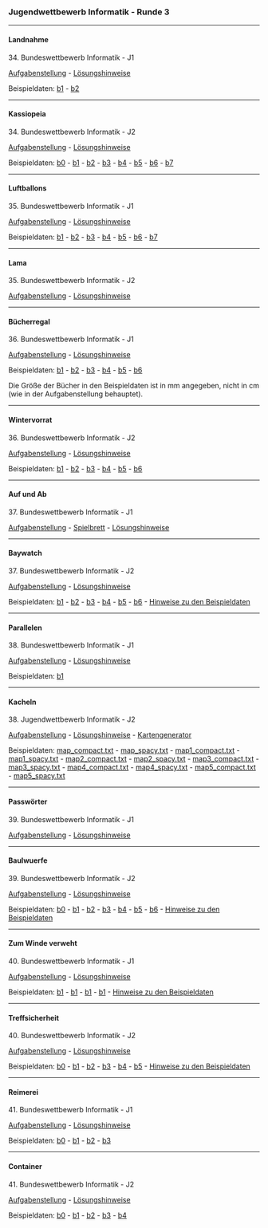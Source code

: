 ### Jugendwettbewerb Informatik - Runde 3
---


#### Landnahme

34\. Bundeswettbewerb Informatik - J1

[Aufgabenstellung](landnahme/landnahme.pdf) -
[Lösungshinweise](./landnahme/landnahme_loesungshinweise.pdf)

Beispieldaten: [b1](landnahme/eingabe1.txt) - [b2](landnahme/eingabe2.txt)

----

#### Kassiopeia

34\. Bundeswettbewerb Informatik - J2

[Aufgabenstellung](kassiopeia/kassiopeia.pdf) - [Lösungshinweise](kassiopeia/kassiopeia_loesung.pdf) 

Beispieldaten: 
[b0](./kassiopeia/beispieldaten/kassiopeia0.txt) -
[b1](./kassiopeia/beispieldaten/kassiopeia1.txt) -
[b2](./kassiopeia/beispieldaten/kassiopeia2.txt) -
[b3](./kassiopeia/beispieldaten/kassiopeia3.txt) -
[b4](./kassiopeia/beispieldaten/kassiopeia4.txt) -
[b5](./kassiopeia/beispieldaten/kassiopeia5.txt) -
[b6](./kassiopeia/beispieldaten/kassiopeia6.txt) -
[b7](./kassiopeia/beispieldaten/kassiopeia7.txt) 

----

#### Luftballons


35\. Bundeswettbewerb Informatik - J1

[Aufgabenstellung](./luftballons/luftballon.pdf) - 
[Lösungshinweise](./luftballons/luftballon_loesungshinweise.pdf)

Beispieldaten: 
[b1](./luftballons/beispieldaten/luftballons1.txt) -
[b2](./luftballons/beispieldaten/luftballons2.txt) -
[b3](./luftballons/beispieldaten/luftballons3.txt) -
[b4](./luftballons/beispieldaten/luftballons4.txt) -
[b5](./luftballons/beispieldaten/luftballons5.txt) -
[b6](./luftballons/beispieldaten/luftballons6.txt) -
[b7](./luftballons/beispieldaten/luftballons7.txt) 

-----


#### Lama


35\. Bundeswettbewerb Informatik - J2

[Aufgabenstellung](./lama/lama.pdf) - 
[Lösungshinweise](./lama/lama_loesungshinweise.pdf)

------
#### Bücherregal

36\. Bundeswettbewerb Informatik - J1

[Aufgabenstellung](./buecherregal/buecherregal.pdf) - [Lösungshinweise](./buecherregal/buecherregal_loesung.pdf) 

Beispieldaten: 
[b1](./buecherregal/beispieldaten/buecherregal1.txt) -
[b2](./buecherregal/beispieldaten/buecherregal2.txt) -
[b3](./buecherregal/beispieldaten/buecherregal3.txt) -
[b4](./buecherregal/beispieldaten/buecherregal4.txt) -
[b5](./buecherregal/beispieldaten/buecherregal5.txt) -
[b6](./buecherregal/beispieldaten/buecherregal6.txt) 


Die Größe der Bücher in den Beispieldaten ist in mm angegeben, nicht in cm (wie in der Aufgabenstellung behauptet).

-----
#### Wintervorrat

36\. Bundeswettbewerb Informatik - J2

[Aufgabenstellung](./wintervorrat/wintervorrat.pdf) -  [Lösungshinweise](./wintervorrat/wintervorrat_loesung.pdf) 

Beispieldaten: 
[b1](./wintervorrat/beispieldaten/wintervorrat1.txt) -
[b2](./wintervorrat/beispieldaten/wintervorrat2.txt) -
[b3](./wintervorrat/beispieldaten/wintervorrat3.txt) -
[b4](./wintervorrat/beispieldaten/wintervorrat4.txt) -
[b5](./wintervorrat/beispieldaten/wintervorrat5.txt) -
[b6](./wintervorrat/beispieldaten/wintervorrat6.txt) 

----
#### Auf und Ab

37\. Bundeswettbewerb Informatik - J1 

[Aufgabenstellung](./auf_und_ab/auf_und_ab.pdf)  -  [Spielbrett](./auf_und_ab/leiterspiel.pdf) -
[Lösungshinweise](./auf_und_ab/auf_und_ab_loesungshinweise.pdf)

----
#### Baywatch

37\. Bundeswettbewerb Informatik - J2

[Aufgabenstellung](./baywatch/baywatch.pdf) - [Lösungshinweise](./baywatch/baywatch_loesungshinweise.pdf)

Beispieldaten: 
[b1](./baywatch/beispieldaten/baywatch1.txt) -
[b2](./baywatch/beispieldaten/baywatch2.txt) -
[b3](./baywatch/beispieldaten/baywatch3.txt) -
[b4](./baywatch/beispieldaten/baywatch4.txt) -
[b5](./baywatch/beispieldaten/baywatch5.txt) -
[b6](./baywatch/beispieldaten/baywatch6.txt) -
[Hinweise zu den Beispieldaten](./baywatch/beispieldaten/readme.md) 


------
#### Parallelen

38\. Bundeswettbewerb Informatik - J1

[Aufgabenstellung](./parallelen/aufgabenstellung.png) - [Lösungshinweise](./parallelen/parallelen_loesung.pdf) 

Beispieldaten:
[b1](./parallelen/parallelen.txt)


----
#### Kacheln

38\. Jugendwettbewerb Informatik - J2

[Aufgabenstellung](./kacheln/aufgabenstellung.png) - [Lösungshinweise](./kacheln/kacheln_loesung.pdf) -
[Kartengenerator](./kacheln/kartengenerator/index.html)

Beispieldaten:
[map_compact.txt](./kacheln/beispieldaten/map_compact.txt) -
[map_spacy.txt](./kacheln/beispieldaten/map_spacy.txt) -
[map1_compact.txt](./kacheln/beispieldaten/map1_compact.txt) -
[map1_spacy.txt](./kacheln/beispieldaten/map1_spacy.txt) -
[map2_compact.txt](./kacheln/beispieldaten/map2_compact.txt) -
[map2_spacy.txt](./kacheln/beispieldaten/map2_spacy.txt)  -
[map3_compact.txt](./kacheln/beispieldaten/map3_compact.txt) -
[map3_spacy.txt](./kacheln/beispieldaten/map3_spacy.txt) -
[map4_compact.txt](./kacheln/beispieldaten/map4_compact.txt) -
[map4_spacy.txt](./kacheln/beispieldaten/map4_spacy.txt) -
[map5_compact.txt](./kacheln/beispieldaten/map5_compact.txt) -
[map5_spacy.txt](./kacheln/beispieldaten/map5_spacy.txt)



----
#### Passwörter

39\. Bundeswettbewerb Informatik - J1

[Aufgabenstellung](./passwoerter/passwoerter.pdf) -  [Lösungshinweise](./passwoerter/passwoerter_loesung.pdf) 

----
#### Baulwuerfe

39\. Bundeswettbewerb Informatik - J2

[Aufgabenstellung](./baulwuerfe/baulwuerfe.pdf) - [Lösungshinweise](./baulwuerfe/baulwuerfe_loesung.pdf) 

Beispieldaten: 
[b0](./baulwuerfe/beispieldaten/karte0.txt) -
[b1](./baulwuerfe/beispieldaten/karte1.txt) -
[b2](./baulwuerfe/beispieldaten/karte2.txt) -
[b3](./baulwuerfe/beispieldaten/karte3.txt) -
[b4](./baulwuerfe/beispieldaten/karte4.txt) -
[b5](./baulwuerfe/beispieldaten/karte5.txt) -
[b6](./baulwuerfe/beispieldaten/karte6.txt) -
[Hinweise zu den Beispieldaten](./baulwuerfe/beispieldaten/readme.md) 


----
#### Zum Winde verweht

40\. Bundeswettbewerb Informatik - J1

[Aufgabenstellung](./zumWindeVerweht/aufgabenstellung.png) - [Lösungshinweise](./zumWindeVerweht/zumWindeVerweht.pdf)

Beispieldaten: 
[b1](./zumWindeVerweht/beispieldaten/landkreis1.txt) -
[b1](./zumWindeVerweht/beispieldaten/landkreis1.txt) -
[b1](./zumWindeVerweht/beispieldaten/landkreis1.txt) -
[b1](./zumWindeVerweht/beispieldaten/landkreis1.txt) -
[Hinweise zu den Beispieldaten](./zumWindeVerweht/beispieldaten/readme.md) 



----
#### Treffsicherheit

40\. Bundeswettbewerb Informatik - J2

[Aufgabenstellung](./treffsicherheit/treffsicherheit.png) - [Lösungshinweise](./treffsicherheit/Treffsicherheit.pdf)

Beispieldaten: 
[b0](./treffsicherheit/beispieldaten/praeferenzen0.txt) -
[b1](./treffsicherheit/beispieldaten/praeferenzen1.txt) -
[b2](./treffsicherheit/beispieldaten/praeferenzen2.txt) -
[b3](./treffsicherheit/beispieldaten/praeferenzen3.txt) -
[b4](./treffsicherheit/beispieldaten/praeferenzen4.txt) -
[b5](./treffsicherheit/beispieldaten/praeferenzen5.txt) -
[Hinweise zu den Beispieldaten](./treffsicherheit/beispieldaten/readme.md)


----
#### Reimerei

41\. Bundeswettbewerb Informatik - J1

[Aufgabenstellung](./reimerei/reimerei.png) - [Lösungshinweise](./reimerei/reimerei_loesungshinweise.pdf)

Beispieldaten: 
[b0](./reimerei/beispieldaten/reimerei0.txt) -
[b1](./reimerei/beispieldaten/reimerei1.txt) -
[b2](./reimerei/beispieldaten/reimerei2.txt) -
[b3](./reimerei/beispieldaten/reimerei3.txt) 

----
#### Container

41\. Bundeswettbewerb Informatik - J2

[Aufgabenstellung](./container/container.png) - [Lösungshinweise](./container/container_loesungshinweise.pdf)

Beispieldaten: 
[b0](./container/beispieldaten/container0.txt) -
[b1](./container/beispieldaten/container1.txt) -
[b2](./container/beispieldaten/container2.txt) -
[b3](./container/beispieldaten/container3.txt) -
[b4](./container/beispieldaten/container4.txt) 


 

